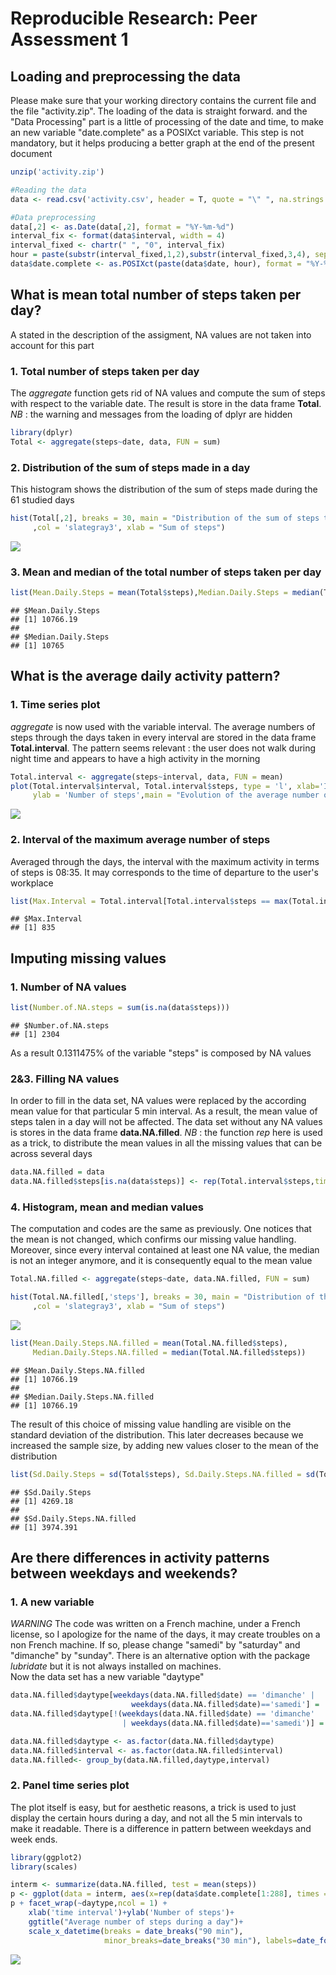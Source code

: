 # Reproducible Research: Peer Assessment 1

## Loading and preprocessing the data
Please make sure that your working directory contains the current file and the file "activity.zip". The loading of the data is straight forward. and the "Data Processing" part is a little of processing of the date and time, to make an new variable "date.complete" as a POSIXct variable. This step is not mandatory, but it helps producing a better graph at the end of the present document


```r
unzip('activity.zip')

#Reading the data
data <- read.csv('activity.csv', header = T, quote = "\" ", na.strings = "NA")

#Data preprocessing
data[,2] <- as.Date(data[,2], format = "%Y-%m-%d")
interval_fix <- format(data$interval, width = 4)
interval_fixed <- chartr(" ", "0", interval_fix)
hour = paste(substr(interval_fixed,1,2),substr(interval_fixed,3,4), sep=":")
data$date.complete <- as.POSIXct(paste(data$date, hour), format = "%Y-%m-%d %H:%M")
```


## What is mean total number of steps taken per day?
A stated in the description of the assigment, NA values are not taken into account for this part

### 1. Total number of steps taken per day
The *aggregate* function gets rid of NA values and compute the sum of steps with respect to the variable date. The result is store in the data frame **Total**. *NB* : the warning and messages from the loading of dplyr are hidden

```r
library(dplyr)
Total <- aggregate(steps~date, data, FUN = sum)
```

### 2. Distribution of the sum of steps made in a day
This histogram shows the distribution of the sum of steps made during the 61 studied days

```r
hist(Total[,2], breaks = 30, main = "Distribution of the sum of steps taken in a day"
     ,col = 'slategray3', xlab = "Sum of steps")
```

![](PA1_template_files/figure-html/unnamed-chunk-3-1.png) 

### 3. Mean and median of the total number of steps taken per day

```r
list(Mean.Daily.Steps = mean(Total$steps),Median.Daily.Steps = median(Total$steps))
```

```
## $Mean.Daily.Steps
## [1] 10766.19
## 
## $Median.Daily.Steps
## [1] 10765
```

## What is the average daily activity pattern?

### 1. Time series plot
*aggregate* is now used with the variable interval. The average numbers of steps through the days taken in every interval are stored in the data frame **Total.interval**. The pattern seems relevant : the user does not walk during night time and appears to have a high activity in the morning

```r
Total.interval <- aggregate(steps~interval, data, FUN = mean) 
plot(Total.interval$interval, Total.interval$steps, type = 'l', xlab='Interval of the day',
     ylab = 'Number of steps',main = "Evolution of the average number of steps during a day time")
```

![](PA1_template_files/figure-html/unnamed-chunk-5-1.png) 

### 2. Interval of the maximum average number of steps
Averaged through the days, the interval with the maximum activity in terms of steps is 08:35. It may corresponds to the time of departure to the user's workplace

```r
list(Max.Interval = Total.interval[Total.interval$steps == max(Total.interval$steps), 'interval'])
```

```
## $Max.Interval
## [1] 835
```

## Imputing missing values

### 1. Number of NA values

```r
list(Number.of.NA.steps = sum(is.na(data$steps)))
```

```
## $Number.of.NA.steps
## [1] 2304
```
As a result 0.1311475% of the variable "steps" is composed by NA values

### 2&3. Filling NA values
In order to fill in the data set, NA values were replaced by the according mean value for that particular 5 min interval. As a result, the mean value of steps talen in a day will not be affected. The data set without any NA values is stores in the data frame **data.NA.filled**. *NB* : the function *rep* here is used as a trick, to distribute the mean values in all the missing values that can be across several days

```r
data.NA.filled = data
data.NA.filled$steps[is.na(data$steps)] <- rep(Total.interval$steps,times = 17568/288)[is.na(data$steps)]
```

### 4. Histogram, mean and median values
The computation and codes are the same as previously. One notices that the mean is not changed, which confirms our missing value handling. Moreover, since every interval contained at least one NA value, the median is not an integer anymore, and it is consequently equal to the mean value

```r
Total.NA.filled <- aggregate(steps~date, data.NA.filled, FUN = sum)

hist(Total.NA.filled[,'steps'], breaks = 30, main = "Distribution of the sum of steps taken in a day"
     ,col = 'slategray3', xlab = "Sum of steps")
```

![](PA1_template_files/figure-html/unnamed-chunk-9-1.png) 

```r
list(Mean.Daily.Steps.NA.filled = mean(Total.NA.filled$steps),
     Median.Daily.Steps.NA.filled = median(Total.NA.filled$steps))
```

```
## $Mean.Daily.Steps.NA.filled
## [1] 10766.19
## 
## $Median.Daily.Steps.NA.filled
## [1] 10766.19
```

The result of this choice of missing value handling are visible on the standard deviation of the distribution. This later decreases because we increased the sample size, by adding new values closer to the mean of the distribution

```r
list(Sd.Daily.Steps = sd(Total$steps), Sd.Daily.Steps.NA.filled = sd(Total.NA.filled$steps))
```

```
## $Sd.Daily.Steps
## [1] 4269.18
## 
## $Sd.Daily.Steps.NA.filled
## [1] 3974.391
```

## Are there differences in activity patterns between weekdays and weekends?

### 1. A new variable
*WARNING* The code was written on a French machine, under a French license, so I apologize for the name of the days, it may create troubles on a non French machine. If so, please change "samedi" by "saturday" and "dimanche" by "sunday". There is an alternative option with the package *lubridate* but it is not always installed on machines.  
Now the data set has a new variable "daytype"

```r
data.NA.filled$daytype[weekdays(data.NA.filled$date) == 'dimanche' | 
                           weekdays(data.NA.filled$date)=='samedi'] = 'week end' 
data.NA.filled$daytype[!(weekdays(data.NA.filled$date) == 'dimanche' 
                         | weekdays(data.NA.filled$date)=='samedi')] = 'week day' 

data.NA.filled$daytype <- as.factor(data.NA.filled$daytype)
data.NA.filled$interval <- as.factor(data.NA.filled$interval)
data.NA.filled<- group_by(data.NA.filled,daytype,interval)
```
### 2. Panel time series plot
The plot itself is easy, but for aesthetic reasons, a trick is used to just display the certain hours during a day, and not all the 5 min intervals to make it readable. There is a difference in pattern between weekdays and week ends.

```r
library(ggplot2)
library(scales)

interm <- summarize(data.NA.filled, test = mean(steps))
p <- ggplot(data = interm, aes(x=rep(data$date.complete[1:288], times = 2),y=test,group=1))+ geom_line()
p + facet_wrap(~daytype,ncol = 1) + 
    xlab('time interval')+ylab('Number of steps')+ 
    ggtitle("Average number of steps during a day")+
    scale_x_datetime(breaks = date_breaks("90 min"), 
                     minor_breaks=date_breaks("30 min"), labels=date_format("%H:%M"))
```

![](PA1_template_files/figure-html/unnamed-chunk-12-1.png) 

